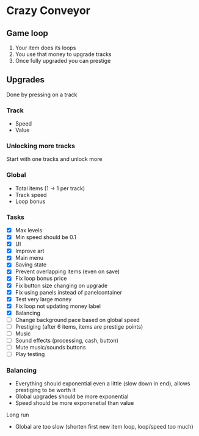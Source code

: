 # Crazy Conveyor

## Game loop

1. Your item does its loops
2. You use that money to upgrade tracks
3. Once fully upgraded you can prestige

## Upgrades
Done by pressing on a track

### Track
- Speed
- Value

### Unlocking more tracks
Start with one tracks and unlock more

### Global
- Total items (1 -> 1 per track)
- Track speed
- Loop bonus

### Tasks
- [x] Max levels
- [x] Min speed should be 0.1
- [x] UI
- [x] Improve art
- [x] Main menu
- [x] Saving state
- [x] Prevent overlapping items (even on save)
- [x] Fix loop bonus price
- [x] Fix button size changing on upgrade
- [x] Fix using panels instead of panelcontainer
- [x] Test very large money
- [x] Fix loop not updating money label
- [x] Balancing
- [ ] Change background pace based on global speed
- [ ] Prestiging (after 6 items, items are prestige points)
- [ ] Music
- [ ] Sound effects (processing, cash, button)
- [ ] Mute music/sounds buttons
- [ ] Play testing

### Balancing
- Everything should exponential even a little (slow down in end), allows prestiging to be worth it
- Global upgrades should be more exponential
- Speed should be more exponenetial than value

Long run
- Global are too slow (shorten first new item loop, loop/speed too much)
